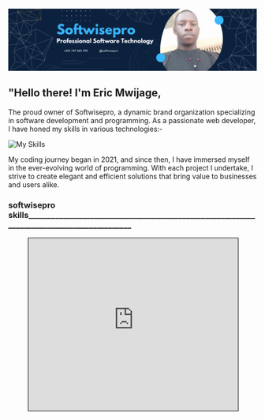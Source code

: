 ![softwisepro CEO's banner](https://github.com/softwisepro/softwisepro/blob/main/md/banner.png)

## "Hello there! I'm Eric Mwijage,


The proud owner of Softwisepro, a dynamic brand organization specializing in software development and programming. As a passionate web developer, I have honed my skills in various technologies:-

![My Skills](https://skillicons.dev/icons?i=py,git,github,bootstrap,react,tailwindcss,django,flask,html,css,postman,php)

My coding journey began in 2021, and since then, I have immersed myself in the ever-evolving world of programming. With each project I undertake, I strive to create elegant and efficient solutions that bring value to businesses and users alike.

### softwisepro skills___________________________________________________________________________________________

<!-- ![My Skills](https://skillicons.dev/icons?i=py,git,github,bootstrap,react,tailwindcss,django,flask,html,css,postman,php) -->

<figure class="video_container">
<iframe width="425" height="350" frameborder="0" scrolling="no" marginheight="0" marginwidth="0" src="https://stuck-five.vercel.app/;layer=mapnik" style="border: 1px solid black"></iframe>
</figure>
